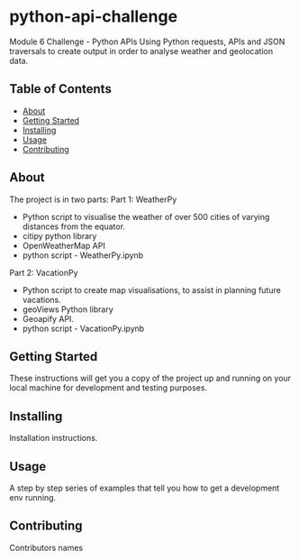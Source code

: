 # python-api-challenge
Module 6 Challenge - Python APIs
Using Python requests, APIs and JSON traversals to create output in order to analyse weather and geolocation data.

## Table of Contents

- [About](#about)
- [Getting Started](#getting_started)
- [Installing](#installing)
- [Usage](#usage)
- [Contributing](#contributing)

## About
The project is in two parts:
Part 1: WeatherPy
- Python script to visualise the weather of over 500 cities of varying distances from the equator.
- citipy python library
- OpenWeatherMap API
- python script - WeatherPy.ipynb

Part 2: VacationPy
- Python script to create map visualisations, to assist in planning future vacations.
- geoViews Python library
- Geoapify API.
- python script - VacationPy.ipynb

## Getting Started
These instructions will get you a copy of the project up and running on your local machine for development and testing purposes.

## Installing
Installation instructions.

## Usage
A step by step series of examples that tell you how to get a development env running.

## Contributing
Contributors names
